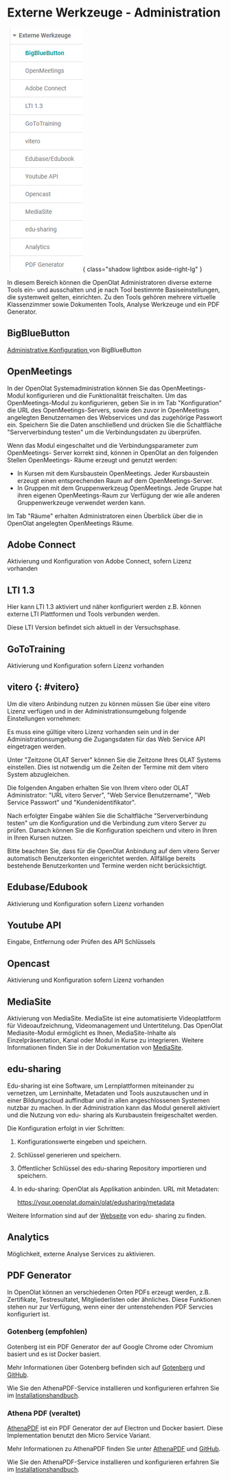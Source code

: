 # Externe Werkzeuge - Administration

![](assets/externe_Werkzeuge_16.png){ class="shadow lightbox aside-right-lg" }

In diesem Bereich können die OpenOlat Administratoren diverse externe Tools
ein- und ausschalten und je nach Tool bestimmte Basiseinstellungen, die
systemweit gelten, einrichten. Zu den Tools gehören mehrere virtuelle
Klassenzimmer sowie Dokumenten Tools, Analyse Werkzeuge und ein PDF Generator.

## BigBlueButton

[Administrative Konfiguration ](BigBlueButton_module.de.md)von BigBlueButton

## OpenMeetings

In der OpenOlat Systemadministration können Sie das OpenMeetings-Modul
konfigurieren und die Funktionalität freischalten. Um das OpenMeetings-Modul
zu konfigurieren, geben Sie in im Tab "Konfiguration" die URL des
OpenMeetings-Servers, sowie den zuvor in OpenMeetings angelegten Benutzernamen
des Webservices und das zugehörige Passwort ein.  Speichern Sie die Daten
anschließend und drücken Sie die Schaltfläche "Serververbindung testen" um die
Verbindungsdaten zu überprüfen.

Wenn das Modul eingeschaltet und die Verbindungsparameter zum OpenMeetings-
Server korrekt sind, können in OpenOlat an den folgenden Stellen OpenMeetings-
Räume erzeugt und genutzt werden:

  * In Kursen mit dem Kursbaustein OpenMeetings. Jeder Kursbaustein erzeugt einen entsprechenden Raum auf dem OpenMeetings-Server.
  * In Gruppen mit dem Gruppenwerkzeug OpenMeetings. Jede Gruppe hat ihren eigenen OpenMeetings-Raum zur Verfügung der wie alle anderen Gruppenwerkzeuge verwendet werden kann.

Im Tab "Räume" erhalten Administratoren einen Überblick über die in OpenOlat
angelegten OpenMeetings Räume.

## Adobe Connect

Aktivierung und Konfiguration von Adobe Connect, sofern Lizenz vorhanden

## LTI 1.3

Hier kann LTI 1.3 aktiviert und näher konfiguriert werden z.B. können externe
LTI Plattformen und Tools verbunden werden.

Diese LTI Version befindet sich aktuell in der Versuchsphase.

## GoToTraining

Aktivierung und Konfiguration sofern Lizenz vorhanden

## vitero {: #vitero}

Um die vitero Anbindung nutzen zu können müssen Sie über eine vitero Lizenz
verfügen und in der Administrationsumgebung folgende Einstellungen vornehmen:

Es muss eine gültige vitero Lizenz vorhanden sein und in der
Administrationsumgebung die Zugangsdaten für das Web Service API eingetragen
werden.

Unter "Zeitzone OLAT Server" können Sie die Zeitzone Ihres OLAT Systems
einstellen. Dies ist notwendig um die Zeiten der Termine mit dem vitero System
abzugleichen.

Die folgenden Angaben erhalten Sie von Ihrem vitero oder OLAT Administrator:
"URL vitero Server", "Web Service Benutzername", "Web Service Passwort" und
"Kundenidentifikator".

Nach erfolgter Eingabe wählen Sie die Schaltfläche "Serververbindung testen"
um die Konfiguration und die Verbindung zum vitero Server zu prüfen. Danach
können Sie die Konfiguration speichern und vitero in Ihren in Ihren Kursen
nutzen.

Bitte beachten Sie, dass für die OpenOlat Anbindung auf dem vitero Server
automatisch Benutzerkonten eingerichtet werden. Allfällige bereits bestehende
Benutzerkonten und Termine werden nicht berücksichtigt.

## Edubase/Edubook

Aktivierung und Konfiguration sofern Lizenz vorhanden

## Youtube API

Eingabe, Entfernung oder Prüfen des API Schlüssels

## Opencast

Aktivierung und Konfiguration sofern Lizenz vorhanden

## MediaSite

Aktivierung von MediaSite. MediaSite ist eine automatisierte Videoplattform
für Videoaufzeichnung, Videomanagement und Untertitelung. Das OpenOlat
Mediasite-Modul ermöglicht es Ihnen, MediaSite-Inhalte als Einzelpräsentation,
Kanal oder Modul in Kurse zu integrieren. Weitere Informationen finden Sie in
der Dokumentation von [MediaSite](https://mediasite.com/).

## edu-sharing

Edu-sharing ist eine Software, um Lernplattformen miteinander zu vernetzen, um
Lerninhalte, Metadaten und Tools auszutauschen und in einer Bildungscloud
auffindbar und in allen angeschlossenen Systemen nutzbar zu machen. In der
Administration kann das Modul generell aktiviert und die Nutzung von edu-
sharing als Kursbaustein freigeschaltet werden.

Die Konfiguration erfolgt in vier Schritten:  
1. Konfigurationswerte eingeben und speichern.  
2. Schlüssel generieren und speichern.  
3. Öffentlicher Schlüssel des edu-sharing Repository importieren und
speichern.  
4. In edu-sharing: OpenOlat als Applikation anbinden. URL mit Metadaten:  

	https://your.openolat.domain/olat/edusharing/metadata

Weitere Information sind auf der [Webseite](https://edu-sharing.com/) von edu-
sharing zu finden.

## Analytics

Möglichkeit, externe Analyse Services zu aktivieren.

## PDF Generator

In OpenOlat können an verschiedenen Orten PDFs erzeugt werden, z.B. Zertifikate, Testresultatet, Mitgliederlisten oder ähnliches. 
Diese Funktionen stehen nur zur Verfügung, wenn einer der untenstehenden PDF Servcies konfiguriert ist. 

### Gotenberg (empfohlen)

Gotenberg ist ein PDF Generator der auf Google Chrome oder Chromium basiert und es ist Docker basiert.

Mehr Informationen über Gotenberg befinden sich auf [Gotenberg](https://gotenberg.dev/docs/about) und [GitHub](https://github.com/gotenberg/gotenberg).

Wie Sie den AthenaPDF-Service installieren und konfigurieren erfahren Sie im [Installationshandbuch](../installation/gotenbergPdf.md).

### Athena PDF (veraltet)

[AthenaPDF](https://www.athenapdf.com) ist ein
PDF Generator der auf Electron und Docker basiert. Diese Implementation
benutzt den Micro Service Variant. 

Mehr Informationen zu AthenaPDF finden Sie unter
[AthenaPDF](https://www.athenapdf.com) und
[GitHub](https://github.com/arachnys/athenapdf/tree/master/weaver).

Wie Sie den AthenaPDF-Service installieren und konfigurieren erfahren Sie im [Installationshandbuch](../installation/athenaPdf.md). 

  

